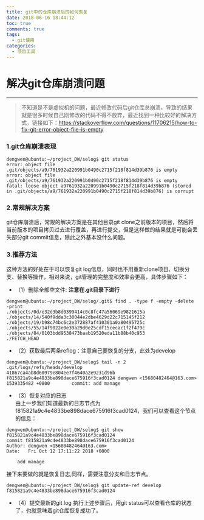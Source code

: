 ```yaml
---
title: git中的仓库崩溃后的如何恢复
date: 2018-06-16 18:44:12
toc: true
comments: true
tags:
  - git使用
categories:
  - 项目工具
---
```


# 解决git仓库崩溃问题
----------------------------------------------------------------
> 不知道是不是虚拟机的问题，最近修改代码后git仓库总崩溃，导致的结果就是很多时候自己刚修改的代码不得不放弃，最近找到一种比较好的解决方式，链接如下：https://stackoverflow.com/questions/11706215/how-to-fix-git-error-object-file-is-empty

### 1.git仓库崩溃表现
```
dengwen@ubuntu:~/project_DW/selog$ git status
error: object file .git/objects/a9/761932a220991b0490c2715f218f814d39b876 is empty
error: object file .git/objects/a9/761932a220991b0490c2715f218f814d39b876 is empty
fatal: loose object a9761932a220991b0490c2715f218f814d39b876 (stored in .git/objects/a9/761932a220991b0490c2715f218f814d39b876) is corrupt
```
### 2.常规解决方案
git仓库崩溃后，常规的解决方案是在其他目录git clone之前版本的项目，然后将
当前版本的项目拷贝过去进行覆盖，再进行提交，但是这样做的结果就是可能会丢失部分git commit信息，除此之外基本没什么问题。


### 3.推荐方法
这种方法的好处在于可以恢复git log信息，同时也不用重新clone项目、切换分支、替换等操作，相对来说，git管理的完整度和效率会更高，具体步骤如下：
* （1）删除全部空文件: **注意在.git目录下进行**
```
dengwen@ubuntu:~/project_DW/selog/.git$ find . -type f -empty -delete -print
./objects/0d/e32d3b8d0399414c0c8fc47a56069e9821615a
./objects/14/540f9dda3c30044e2dbe4629d22c715145f212
./objects/19/b98c74bc6c2e372887af410301a0a80495725c
./objects/55/14f9022e0e39a29d0e25cdf15cecac1f2f479c
./objects/84/0103bdd9538473baab19520eda11b88b40c953
./FETCH_HEAD
```
* （2）获取最后两条reflog：注意自己要恢复的分支，此处为develop
```
dengwen@ubuntu:~/project_DW/selog$ tail -n 2 .git/logs/refs/heads/develop
41867ca4ab8d60979e804ee7f4640a2e9231d96b f815821a9c4e4833be898dace675916f3cad0124 dengwen <15680482464@163.com> 1539335482 +0800        commit: add manage
```
* （3）恢复对应的日志   
  由上一步我们知道最新的日志节点为f815821a9c4e4833be898dace675916f3cad0124，我们可以查看这个节点的信息：
```
dengwen@ubuntu:~/project_DW/selog$ git show f815821a9c4e4833be898dace675916f3cad0124
commit f815821a9c4e4833be898dace675916f3cad0124
Author: dengwen <15680482464@163.com>
Date:   Fri Oct 12 17:11:22 2018 +0800

    add manage
```
接下来要做的就是恢复日志,同样，需要注意分支和日志节点。
```
dengwen@ubuntu:~/project_DW/selog$ git update-ref develop f815821a9c4e4833be898dace675916f3cad0124
```

* （4）提交最新的git log
  执行上述步骤后，用git status可以查看仓库的状态了，也就意味着git仓库恢复成功了。